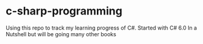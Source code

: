 # c-sharp-programming
Using this repo to track my learning progress of C#. Started with C# 6.0 In a Nutshell but will be going many other books
